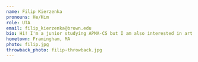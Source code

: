 ```yaml
---
name: Filip Kierzenka
pronouns: He/Him
role: UTA 
email: filip_kierzenka@brown.edu
bio: Hi! I'm a junior studying APMA-CS but I am also interested in art and philosophy. Outside of schoolwork, I enjoy building things, playing hockey, and playing chess poorly on chess.com (@JimmysMomGambit).
hometown: Framingham, MA
photo: filip.jpg
throwback_photo: filip-throwback.jpg
---
```

